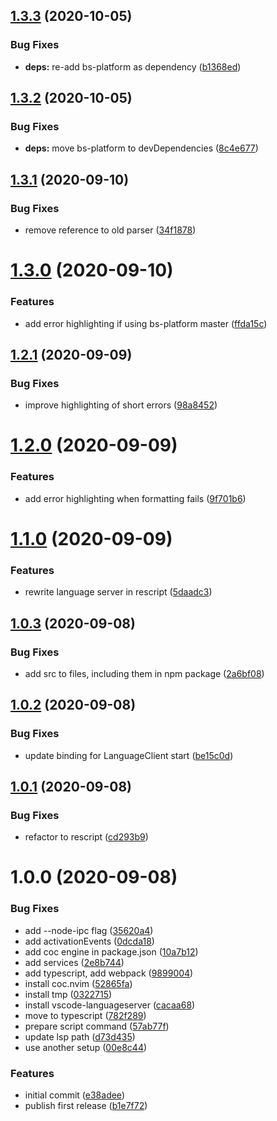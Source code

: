## [1.3.3](https://github.com/believer/coc-rescript/compare/v1.3.2...v1.3.3) (2020-10-05)


### Bug Fixes

* **deps:** re-add bs-platform as dependency ([b1368ed](https://github.com/believer/coc-rescript/commit/b1368ed07ee48cd1e36498beb6b5b863ac0a7296))

## [1.3.2](https://github.com/believer/coc-rescript/compare/v1.3.1...v1.3.2) (2020-10-05)


### Bug Fixes

* **deps:** move bs-platform to devDependencies ([8c4e677](https://github.com/believer/coc-rescript/commit/8c4e6776b9d540dc9340b0f3f4e24cd107de05f1))

## [1.3.1](https://github.com/believer/coc-rescript/compare/v1.3.0...v1.3.1) (2020-09-10)


### Bug Fixes

* remove reference to old parser ([34f1878](https://github.com/believer/coc-rescript/commit/34f18786ced548144cb2a459a6f3e6f52ddad5c8))

# [1.3.0](https://github.com/believer/coc-rescript/compare/v1.2.1...v1.3.0) (2020-09-10)


### Features

* add error highlighting if using bs-platform master ([ffda15c](https://github.com/believer/coc-rescript/commit/ffda15c58dbd15a69a61726cb5b9a7c291ff6115))

## [1.2.1](https://github.com/believer/coc-rescript/compare/v1.2.0...v1.2.1) (2020-09-09)


### Bug Fixes

* improve highlighting of short errors ([98a8452](https://github.com/believer/coc-rescript/commit/98a845243c16070ac23e5d4ef0188d0c2cc1ef1f))

# [1.2.0](https://github.com/believer/coc-rescript/compare/v1.1.0...v1.2.0) (2020-09-09)


### Features

* add error highlighting when formatting fails ([9f701b6](https://github.com/believer/coc-rescript/commit/9f701b6f6cb73ed3c8365fbb8224a252f679f9fb))

# [1.1.0](https://github.com/believer/coc-rescript/compare/v1.0.3...v1.1.0) (2020-09-09)


### Features

* rewrite language server in rescript ([5daadc3](https://github.com/believer/coc-rescript/commit/5daadc3aa11b166a846e8b05740e22b39c328ff0))

## [1.0.3](https://github.com/believer/coc-rescript/compare/v1.0.2...v1.0.3) (2020-09-08)


### Bug Fixes

* add src to files, including them in npm package ([2a6bf08](https://github.com/believer/coc-rescript/commit/2a6bf088de3483dc1958f4ded662e65606f7b185))

## [1.0.2](https://github.com/believer/coc-rescript/compare/v1.0.1...v1.0.2) (2020-09-08)


### Bug Fixes

* update binding for LanguageClient start ([be15c0d](https://github.com/believer/coc-rescript/commit/be15c0ddfc05f10345633782344bece339e0bb47))

## [1.0.1](https://github.com/believer/coc-rescript/compare/v1.0.0...v1.0.1) (2020-09-08)


### Bug Fixes

* refactor to rescript ([cd293b9](https://github.com/believer/coc-rescript/commit/cd293b9d2de43698d22c1cc019a440bab3e51948))

# 1.0.0 (2020-09-08)


### Bug Fixes

* add --node-ipc flag ([35620a4](https://github.com/believer/coc-rescript/commit/35620a4696de5db57536608fdfe9bf8c85df69eb))
* add activationEvents ([0dcda18](https://github.com/believer/coc-rescript/commit/0dcda1840dd15c49e40efbc180c2b342e1a5da28))
* add coc engine in package.json ([10a7b12](https://github.com/believer/coc-rescript/commit/10a7b12856bac68765661452037cb26c54fddd88))
* add services ([2e8b744](https://github.com/believer/coc-rescript/commit/2e8b7447a27557cb4c46c2f044def66275b89802))
* add typescript, add webpack ([9899004](https://github.com/believer/coc-rescript/commit/9899004f341b108178187ca02b00fd8d2d8692e9))
* install coc.nvim ([52865fa](https://github.com/believer/coc-rescript/commit/52865faf0220a93eaef6b8390ea65a375d9bb67a))
* install tmp ([0322715](https://github.com/believer/coc-rescript/commit/0322715fdb0b673d9431c76f13ad5080b95ab240))
* install vscode-languageserver ([cacaa68](https://github.com/believer/coc-rescript/commit/cacaa68bdf618af4227a5bb37aed5d9d33de1fb3))
* move to typescript ([782f289](https://github.com/believer/coc-rescript/commit/782f2891789cf6537dd08a523d185d0f38a016db))
* prepare script command ([57ab77f](https://github.com/believer/coc-rescript/commit/57ab77f8adab55cd7a451b2a899cae527e0d770e))
* update lsp path ([d73d435](https://github.com/believer/coc-rescript/commit/d73d435a592f8b300cc490b2c8b181f4d2c57498))
* use another setup ([00e8c44](https://github.com/believer/coc-rescript/commit/00e8c444c06083a4bbd5703e1917f11defebd619))


### Features

* initial commit ([e38adee](https://github.com/believer/coc-rescript/commit/e38adeef3c745b2f1579219378025f662e7acf35))
* publish first release ([b1e7f72](https://github.com/believer/coc-rescript/commit/b1e7f724c20508ae792da507f2b4b61b57d690d3))
